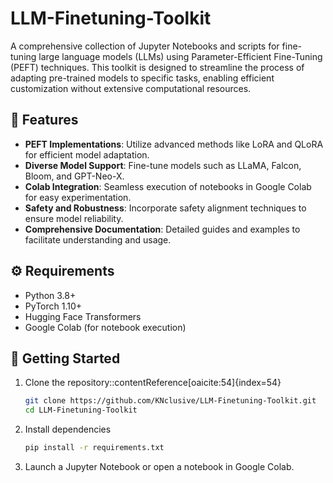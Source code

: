 # LLM-Finetuning-Toolkit

A comprehensive collection of Jupyter Notebooks and scripts for fine-tuning large language models (LLMs) using Parameter-Efficient Fine-Tuning (PEFT) techniques. This toolkit is designed to streamline the process of adapting pre-trained models to specific tasks, enabling efficient customization without extensive computational resources.

## 🧰 Features

- **PEFT Implementations**: Utilize advanced methods like LoRA and QLoRA for efficient model adaptation.
- **Diverse Model Support**: Fine-tune models such as LLaMA, Falcon, Bloom, and GPT-Neo-X.
- **Colab Integration**: Seamless execution of notebooks in Google Colab for easy experimentation.
- **Safety and Robustness**: Incorporate safety alignment techniques to ensure model reliability.
- **Comprehensive Documentation**: Detailed guides and examples to facilitate understanding and usage.

<!--## 📚 Included Notebooks

| Notebook Title | Description | Colab Badge |
|----------------|-------------|-------------|
| Efficiently Train Large Language Models with LoRA and Hugging Face | Introduction to training LLMs using LoRA and Hugging Face's transformers library. | [Open in Colab](#) |
| Fine-Tune Your Own LLaMA 2 Model | Step-by-step guide to fine-tuning the LLaMA 2 model. | [Open in Colab](#) |
| Guanaco Chatbot Demo with LLaMA-7B | Showcase of a chatbot powered by the LLaMA-7B model. | [Open in Colab](#) |
| PEFT Fine-Tune Bloom-560m-Tagger | Application of PEFT to fine-tune the Bloom-560m model for tagging tasks. | [Open in Colab](#) |
| Fine-Tune Meta OPT-6.1B with BNB | Guidelines for fine-tuning the Meta OPT-6.1B model using BNB and PEFT. | [Open in Colab](#) |
| Fine-Tune Falcon-7B with BNB Self-Supervised Training | Training Falcon-7B using BNB for self-supervised learning. | [Open in Colab](#) |
| Fine-Tune LLaMA2 with QLoRA | Implementing QLoRA for fine-tuning LLaMA2. | [Open in Colab](#) |
| Stable Vicuna13B 8-bit in Colab | Deploying the Vicuna13B model in 8-bit precision on Colab. | [Open in Colab](#) |
| GPT-Neo-X-20B BNB 4-bit Training | Training GPT-Neo-X-20B with 4-bit precision using BNB. | [Open in Colab](#) |
| MPT-Instruct-30B Model Training | Training the MPT-Instruct-30B model for instruction-following tasks. | [Open in Colab](#) |:contentReference[oaicite:42]{index=42-->

## ⚙️ Requirements

- Python 3.8+
- PyTorch 1.10+
- Hugging Face Transformers
- Google Colab (for notebook execution)

## 🚀 Getting Started

1. Clone the repository:​:contentReference[oaicite:54]{index=54}

   ```bash
   git clone https://github.com/KNclusive/LLM-Finetuning-Toolkit.git
   cd LLM-Finetuning-Toolkit
   ```

2. Install dependencies
   ```bash
   pip install -r requirements.txt
   ```
3. Launch a Jupyter Notebook or open a notebook in Google Colab.
